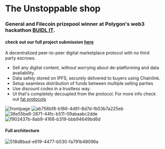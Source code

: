 # The Unstoppable shop
### General and Filecoin prizepool winner at Polygon's web3 hackathon [BUIDL IT](https://buidlit.polygon.technology/).
#### check out our full project submission [here](https://devfolio.co/submissions/the-unstoppable-shop-6c72)

A decentralized peer-to-peer digital marketplace protocol with no third party escrows. 

- Sell any digital content, without worrying about de-platforming and data availability. 
- Data safely stored on IPFS, securely delivered to buyers using Chainlink.
- Setup seamless distribution of funds between multiple selling parties
- Use discount codes in a trustless way. 
- UI that's completely decoupled from the protocol. For more info check out [fat protocols](https://www.usv.com/writing/2016/08/fat-protocols/)




![frontpage](https://user-images.githubusercontent.com/22870103/148347865-2253becc-6985-44d3-93e6-7064d05d89df.png)
![ab756bf8-b166-4d91-8d7d-fb53b7a225eb](https://user-images.githubusercontent.com/22870103/148348631-7b791019-f27c-4883-84b3-59240f1cc35b.png)
![36e55be8-2671-44fc-b511-09abaabc2dde](https://user-images.githubusercontent.com/22870103/148348827-59a7c88e-14ed-46a5-9e33-a4d769f96459.png)
![f902437b-8ab9-4168-b319-bbb94649bd6d](https://user-images.githubusercontent.com/22870103/148348834-97c12ddf-3d62-47b0-9fc3-4ec5e3e3afbb.png)

#### Full architecture 
![518d8bad-e619-4477-b530-fa791b48096a](https://user-images.githubusercontent.com/22870103/148347964-76da1ad0-31ea-4036-a05d-353fdad00f2d.png)



